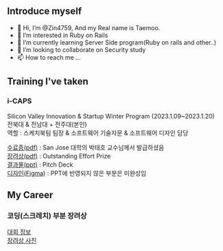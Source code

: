## Introduce myself
- 👋 Hi, I’m @Zin4759, And my Real name is Taemoo.
- 👀 I’m interested in Ruby on Rails
- 🌱 I’m currently learning Server Side program(Ruby on rails and other..)
- 💞️ I’m looking to collaborate on Security study
- 📫 How to reach me ...


## Training I've taken
### i-CAPS
 Silicon Valley Innovation & Startup Winter Program (2023.1.09~2023.1.20)
<br> 전북대 & 전남대 + 전주대(본인)
 <br>
 역할 : 스케치북팀 팀장 & 소프트웨어 기술자문 & 소프트웨어 디자인 담당

[수료증(pdf)](https://github.com/Zin4759/Zin4759/files/11718260/default.pdf) : San Jose 대학의 박태호 교수님께서 발급하셨음
<br>
[장려상(pdf)](https://github.com/Zin4759/Zin4759/files/11718261/4.Outstanding.pdf) : Outstanding Effort Prize
<br>
[결과물(ppt)](https://github.com/Zin4759/Zin4759/files/11718571/2023-winter-svsip-_._.pptx) : Pitch Deck
<br>
[디자인(Figma)](https://www.figma.com/file/ukUs8eRa6SBlKgH8WB0tc5/UI?type=design&t=1UcNiZHEHXUNGhY0-1) : PPT에 반영되지 않은 부분은 미완성임

## My Career

### 코딩(스크레치) 부분 장려상
[대회 정보](https://github.com/Zin4759/Zin4759/assets/74270202/dd859952-3ae2-460c-a58e-439efcacdb78)
<br>
[장려상 사진](https://github.com/Zin4759/Zin4759/assets/74270202/183de468-5618-491b-adb8-a41380915df1)


<!---
Zin4759/Zin4759 is a ✨ special ✨ repository because its `README.md` (this file) appears on your GitHub profile.
You can click the Preview link to take a look at your changes.
--->
